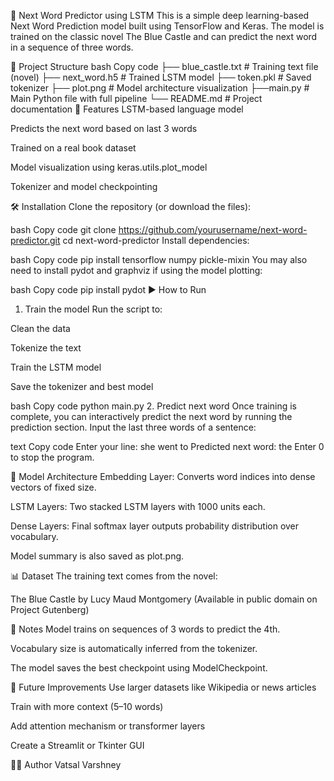 🧠 Next Word Predictor using LSTM
This is a simple deep learning-based Next Word Prediction model built using TensorFlow and Keras. The model is trained on the classic novel The Blue Castle and can predict the next word in a sequence of three words.

📁 Project Structure
bash
Copy code
├── blue_castle.txt           # Training text file (novel)
├── next_word.h5              # Trained LSTM model
├── token.pkl                 # Saved tokenizer
├── plot.png                  # Model architecture visualization
├──main.py                   # Main Python file with full pipeline
└── README.md                 # Project documentation
🧪 Features
LSTM-based language model

Predicts the next word based on last 3 words

Trained on a real book dataset

Model visualization using keras.utils.plot_model

Tokenizer and model checkpointing

🛠️ Installation
Clone the repository (or download the files):

bash
Copy code
git clone https://github.com/yourusername/next-word-predictor.git
cd next-word-predictor
Install dependencies:

bash
Copy code
pip install tensorflow numpy pickle-mixin
You may also need to install pydot and graphviz if using the model plotting:

bash
Copy code
pip install pydot
▶️ How to Run
1. Train the model
Run the script to:

Clean the data

Tokenize the text

Train the LSTM model

Save the tokenizer and best model

bash
Copy code
python main.py
2. Predict next word
Once training is complete, you can interactively predict the next word by running the prediction section. Input the last three words of a sentence:

text
Copy code
Enter your line: she went to
Predicted next word: the
Enter 0 to stop the program.

🧠 Model Architecture
Embedding Layer: Converts word indices into dense vectors of fixed size.

LSTM Layers: Two stacked LSTM layers with 1000 units each.

Dense Layers: Final softmax layer outputs probability distribution over vocabulary.

Model summary is also saved as plot.png.

📊 Dataset
The training text comes from the novel:

The Blue Castle by Lucy Maud Montgomery
(Available in public domain on Project Gutenberg)

📌 Notes
Model trains on sequences of 3 words to predict the 4th.

Vocabulary size is automatically inferred from the tokenizer.

The model saves the best checkpoint using ModelCheckpoint.

🔮 Future Improvements
Use larger datasets like Wikipedia or news articles

Train with more context (5–10 words)

Add attention mechanism or transformer layers

Create a Streamlit or Tkinter GUI

🧑‍💻 Author
Vatsal Varshney


